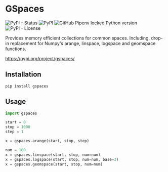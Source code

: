 # GSpaces

![PyPI - Status](https://img.shields.io/pypi/status/gspaces?style=for-the-badge) ![PyPI](https://img.shields.io/pypi/v/gspaces?style=for-the-badge) ![GitHub Pipenv locked Python version](https://img.shields.io/github/pipenv/locked/python-version/quintenstar/gspaces?style=for-the-badge) ![PyPI - License](https://img.shields.io/pypi/l/gspaces?style=for-the-badge)

Provides memory efficient collections for common spaces.
Including, drop-in replacement for Numpy's arange, linspace, logspace and geomspace functions.

https://pypi.org/project/gspaces/

## Installation

```console
pip install gspaces
```

## Usage

```python
import gspaces

start = 0
stop = 1000
step = 1

x = gspaces.arange(start, stop, step)

num = 100
x = gspaces.linspace(start, stop, num=num)
x = gspaces.logspace(start, stop, num=num, base=3)
x = gspaces.geomspace(start, stop, num=num)
```
